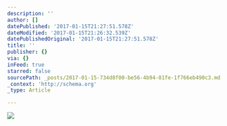 ```yaml
---
description: ''
author: []
datePublished: '2017-01-15T21:27:51.578Z'
dateModified: '2017-01-15T21:26:32.539Z'
datePublishedOriginal: '2017-01-15T21:27:51.578Z'
title: ''
publisher: {}
via: {}
inFeed: true
starred: false
sourcePath: _posts/2017-01-15-734d8f00-be56-4b94-81fe-1f766eb490c3.md
_context: 'http://schema.org'
_type: Article

---
```

![](https://the-grid-user-content.s3-us-west-2.amazonaws.com/5222e759-a5d5-4b55-808d-b9d0b4352855.png)